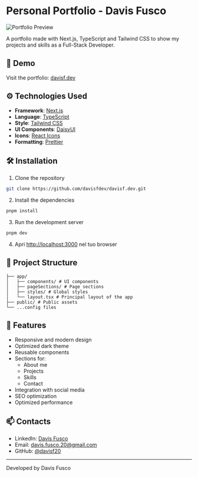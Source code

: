 # Personal Portfolio - Davis Fusco

![Portfolio Preview](public/portfolio/preview.png)

A portfolio made with Next.js, TypeScript and Tailwind CSS to show my projects and skills as a Full-Stack Developer.

## 🚀 Demo

Visit the portfolio: [davisf.dev](https://davisf.dev)

## ⚙️ Technologies Used

- **Framework**: [Next.js](https://nextjs.org/)
- **Language**: [TypeScript](https://www.typescriptlang.org/)
- **Style**: [Tailwind CSS](https://tailwindcss.com/)
- **UI Components**: [DaisyUI](https://daisyui.com/)
- **Icons**: [React Icons](https://react-icons.github.io/react-icons/)
- **Formatting**: [Prettier](https://prettier.io/)

## 🛠️ Installation

1. Clone the repository

```bash
git clone https://github.com/davisfdev/davisf.dev.git
```

2. Install the dependencies

```bash
pnpm install
```

3. Run the development server

```bash
pnpm dev
```

4. Apri [http://localhost:3000](http://localhost:3000) nel tuo browser

## 📂 Project Structure

```
├── app/
│   ├── components/ # UI components
│   ├── pageSections/ # Page sections
│   ├── styles/ # Global styles
│   └── layout.tsx # Principal layout of the app
├── public/ # Public assets
└── ...config files
```

## 🎨 Features

- Responsive and modern design
- Optimized dark theme
- Reusable components
- Sections for:
  - About me
  - Projects
  - Skills
  - Contact
- Integration with social media
- SEO optimization
- Optimized performance

## 📫 Contacts

- LinkedIn: [Davis Fusco](https://www.linkedin.com/in/davis-fusco/)
- Email: davis.fusco.20@gmail.com
- GitHub: [@davisf20](https://github.com/davisf20)

---

Developed by Davis Fusco
